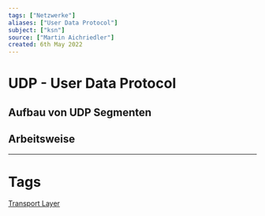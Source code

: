 ```yaml
---
tags: ["Netzwerke"]
aliases: ["User Data Protocol"]
subject: ["ksn"]
source: ["Martin Aichriedler"]
created: 6th May 2022
---
```


# UDP - User Data Protocol
## Aufbau von UDP Segmenten
## Arbeitsweise

---
# Tags
[Transport Layer](Transportschicht.md)
